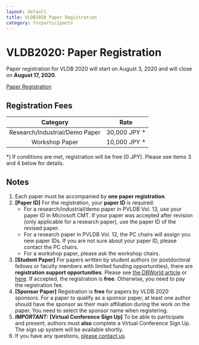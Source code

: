 ```yaml
---
layout: default
title: VLDB2020 Paper Registration
category: forparticipants
---
```


# VLDB2020:  Paper Registration

Paper registration for VLDB 2020 will start on August 3, 2020 and will close on **August 17, 2020**. 

<a href="https://secure101.jtbcom.co.jp/vldb2020/" class="btn btn-red">Paper Registration</a>

## Registration Fees

| Category | Rate |
|:--------:|:----:|
| Research/Industrial/Demo Paper | 30,000 JPY * |
| Workshop Paper                 | 10,000 JPY * |

*) If conditions are met, registration will be free (0 JPY). Please see items 3 and 4 below for details.

## Notes

1. Each paper must be accompanied by **one paper registration**.
1. **[Paper ID]** For the registration, your **paper ID** is required:
    - For a research/industrial/demo paper in PVLDB Vol. 13, use your paper ID in Microsoft CMT. If your paper was accepted after revision (only applicable for a research paper), use the paper ID of the revised paper.
    - For a research paper in PVLDB Vol. 12, the PC chairs will assign you new paper IDs. If you are not sure about your paper ID, please contact the PC chairs.
    - For a workshop paper, please ask the workshop chairs.
1. **[Student Paper]** For papers written by student authors (or postdoctoral fellows or faculty members with limited funding opportunities), there are **registration support opportunities**. Please see <a href="https://research.cs.wisc.edu/dbworld/messages/2020-07/1594458946.html">the DBWorld article</a> or <a href="registration-support.html">here</a>. If accepted, the registration is **free**. Otherwise, you need to pay the registration fee.
1. **[Sponsor Paper]** Registration is **free** for papers by VLDB 2020 sponsors. For a paper to qualify as a sponsor paper, at least one author should have the sponsor as their main affiliation during the work on the paper. You need to select the sponsor name when registering.
1. ***IMPORTANT:*** **[Virtual Conference Sign Up]** To be able to participate and present, authors must **also** complete a Virtual Conference Sign Up. The sign up system will be available shortly.
1. If you have any questions, <a href="mailto:helpdesk@vldb2020.org">please contact us</a>.
